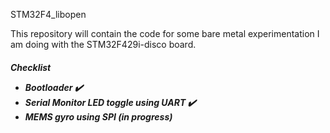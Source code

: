 STM32F4_libopen

This repository will contain the code for some bare metal experimentation I am doing with the STM32F429i-disco board. 

<h5> Checklist
 
 - Bootloader ✔️
 - Serial Monitor LED toggle using UART ✔️
 - MEMS gyro using SPI (in progress)
